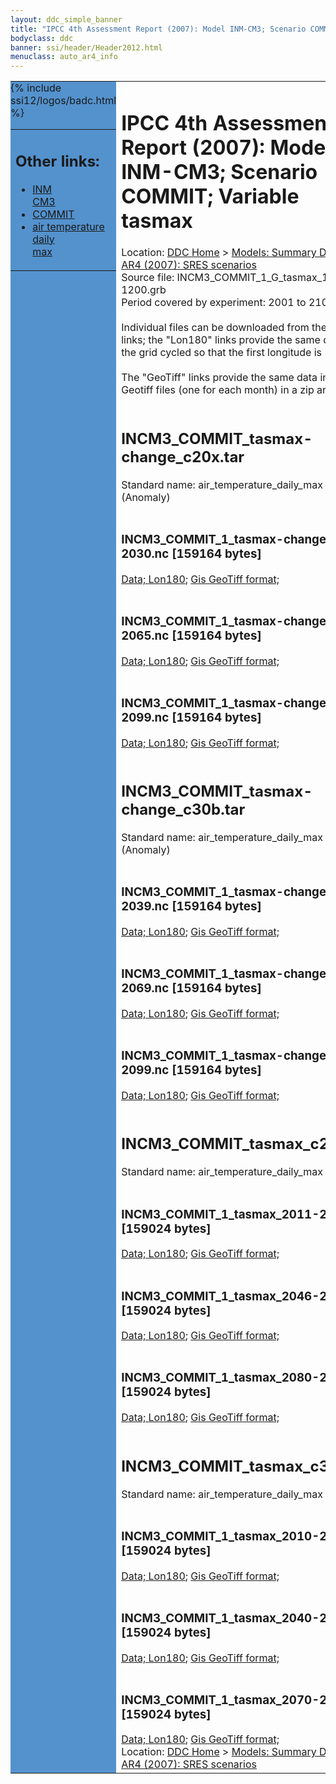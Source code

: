 ```yaml
---
layout: ddc_simple_banner
title: "IPCC 4th Assessment Report (2007): Model INM-CM3; Scenario COMMIT; Variable tasmax"
bodyclass: ddc
banner: ssi/header/Header2012.html
menuclass: auto_ar4_info
---
```



<table width="100%" border="0" cellspacing="0" cellpadding="0" style="border-collapse: collapse;">
<tr style="margin:0;padding:0;border:0;">
<td style="margin:0;padding:0;border:0;height:1pt;width:150pt;background:#5492CD;" valign="top" >

<div id="lh-col2" class="auto_ar4_info">
<table class="menumain" bgcolor="#5492CD" cellspacing="0" width="100%" border="0">
<tr><td>
<h2> Other links:</h2>
<ul>
<li><a href="/auto/ar4/model-INM-CM3.html">INM<br/>CM3</a></li>
<li><a href="/auto/ar4/scenario-COMMIT.html">COMMIT</a></li>
<li><a href="/auto/ar4/var-air_temperature_daily_max.html">air temperature daily<br/> max</a></li>
</ul>
</td></tr>
{% include ssi12/logos/badc.html %}
</table>
</div>
</td>
<td><h1>IPCC 4th Assessment Report (2007): Model INM-CM3; Scenario COMMIT; Variable tasmax</h1>

<!-- Breadcrumb1 -->
<div id="breadcrumb1" align="left">
Location: <a href="/index.html">DDC Home</a> > <a href="/sim/gcm_clim/">Models: Summary Data</a>
> <a href="/sim/gcm_clim/SRES_AR4/index.html">AR4 (2007): SRES scenarios</a>
</div>
<!-- End of Breadcrumb1 -->Source file: INCM3_COMMIT_1_G_tasmax_1-1200.grb
<br/>
Period covered by experiment: 2001 to 2100<br/>
<br/>Individual files can be downloaded from the "data" links; the "Lon180" links provide the same data
         with the grid cycled so that the first longitude is 180W<br/>
<br/>The "GeoTiff" links provide the same data in 12 Geotiff files (one for each month)
          in a zip archive<br/>
<br/><h2>INCM3_COMMIT_tasmax-change_c20x.tar</h2>
Standard name: air_temperature_daily_max (Anomaly)<br>
<br/><h3>INCM3_COMMIT_1_tasmax-change_2011-2030.nc [159164 bytes]</h3>
<a href="/cgi-bin/downl/ar4_nc/tasmax/INCM3_COMMIT_1_tasmax-change_2011-2030.nc">Data; </a><a href="/cgi-bin/downl/ar4_nc/tasmax/INCM3_COMMIT_1_tasmax-change_2011-2030.cyto180.nc"> Lon180</a>; <a href="/cgi-bin/downl/ar4_tif/tasmax/INCM3_COMMIT_1_tasmax-change_2011-2030.zip">Gis GeoTiff format; </a><br/>
<br/><h3>INCM3_COMMIT_1_tasmax-change_2046-2065.nc [159164 bytes]</h3>
<a href="/cgi-bin/downl/ar4_nc/tasmax/INCM3_COMMIT_1_tasmax-change_2046-2065.nc">Data; </a><a href="/cgi-bin/downl/ar4_nc/tasmax/INCM3_COMMIT_1_tasmax-change_2046-2065.cyto180.nc"> Lon180</a>; <a href="/cgi-bin/downl/ar4_tif/tasmax/INCM3_COMMIT_1_tasmax-change_2046-2065.zip">Gis GeoTiff format; </a><br/>
<br/><h3>INCM3_COMMIT_1_tasmax-change_2080-2099.nc [159164 bytes]</h3>
<a href="/cgi-bin/downl/ar4_nc/tasmax/INCM3_COMMIT_1_tasmax-change_2080-2099.nc">Data; </a><a href="/cgi-bin/downl/ar4_nc/tasmax/INCM3_COMMIT_1_tasmax-change_2080-2099.cyto180.nc"> Lon180</a>; <a href="/cgi-bin/downl/ar4_tif/tasmax/INCM3_COMMIT_1_tasmax-change_2080-2099.zip">Gis GeoTiff format; </a><br/>
<br/><h2>INCM3_COMMIT_tasmax-change_c30b.tar</h2>
Standard name: air_temperature_daily_max (Anomaly)<br>
<br/><h3>INCM3_COMMIT_1_tasmax-change_2010-2039.nc [159164 bytes]</h3>
<a href="/cgi-bin/downl/ar4_nc/tasmax/INCM3_COMMIT_1_tasmax-change_2010-2039.nc">Data; </a><a href="/cgi-bin/downl/ar4_nc/tasmax/INCM3_COMMIT_1_tasmax-change_2010-2039.cyto180.nc"> Lon180</a>; <a href="/cgi-bin/downl/ar4_tif/tasmax/INCM3_COMMIT_1_tasmax-change_2010-2039.zip">Gis GeoTiff format; </a><br/>
<br/><h3>INCM3_COMMIT_1_tasmax-change_2040-2069.nc [159164 bytes]</h3>
<a href="/cgi-bin/downl/ar4_nc/tasmax/INCM3_COMMIT_1_tasmax-change_2040-2069.nc">Data; </a><a href="/cgi-bin/downl/ar4_nc/tasmax/INCM3_COMMIT_1_tasmax-change_2040-2069.cyto180.nc"> Lon180</a>; <a href="/cgi-bin/downl/ar4_tif/tasmax/INCM3_COMMIT_1_tasmax-change_2040-2069.zip">Gis GeoTiff format; </a><br/>
<br/><h3>INCM3_COMMIT_1_tasmax-change_2070-2099.nc [159164 bytes]</h3>
<a href="/cgi-bin/downl/ar4_nc/tasmax/INCM3_COMMIT_1_tasmax-change_2070-2099.nc">Data; </a><a href="/cgi-bin/downl/ar4_nc/tasmax/INCM3_COMMIT_1_tasmax-change_2070-2099.cyto180.nc"> Lon180</a>; <a href="/cgi-bin/downl/ar4_tif/tasmax/INCM3_COMMIT_1_tasmax-change_2070-2099.zip">Gis GeoTiff format; </a><br/>
<br/><h2>INCM3_COMMIT_tasmax_c20x.tar</h2>
Standard name: air_temperature_daily_max<br>
<br/><h3>INCM3_COMMIT_1_tasmax_2011-2030.nc [159024 bytes]</h3>
<a href="/cgi-bin/downl/ar4_nc/tasmax/INCM3_COMMIT_1_tasmax_2011-2030.nc">Data; </a><a href="/cgi-bin/downl/ar4_nc/tasmax/INCM3_COMMIT_1_tasmax_2011-2030.cyto180.nc"> Lon180</a>; <a href="/cgi-bin/downl/ar4_tif/tasmax/INCM3_COMMIT_1_tasmax_2011-2030.zip">Gis GeoTiff format; </a><br/>
<br/><h3>INCM3_COMMIT_1_tasmax_2046-2065.nc [159024 bytes]</h3>
<a href="/cgi-bin/downl/ar4_nc/tasmax/INCM3_COMMIT_1_tasmax_2046-2065.nc">Data; </a><a href="/cgi-bin/downl/ar4_nc/tasmax/INCM3_COMMIT_1_tasmax_2046-2065.cyto180.nc"> Lon180</a>; <a href="/cgi-bin/downl/ar4_tif/tasmax/INCM3_COMMIT_1_tasmax_2046-2065.zip">Gis GeoTiff format; </a><br/>
<br/><h3>INCM3_COMMIT_1_tasmax_2080-2099.nc [159024 bytes]</h3>
<a href="/cgi-bin/downl/ar4_nc/tasmax/INCM3_COMMIT_1_tasmax_2080-2099.nc">Data; </a><a href="/cgi-bin/downl/ar4_nc/tasmax/INCM3_COMMIT_1_tasmax_2080-2099.cyto180.nc"> Lon180</a>; <a href="/cgi-bin/downl/ar4_tif/tasmax/INCM3_COMMIT_1_tasmax_2080-2099.zip">Gis GeoTiff format; </a><br/>
<br/><h2>INCM3_COMMIT_tasmax_c30b.tar</h2>
Standard name: air_temperature_daily_max<br>
<br/><h3>INCM3_COMMIT_1_tasmax_2010-2039.nc [159024 bytes]</h3>
<a href="/cgi-bin/downl/ar4_nc/tasmax/INCM3_COMMIT_1_tasmax_2010-2039.nc">Data; </a><a href="/cgi-bin/downl/ar4_nc/tasmax/INCM3_COMMIT_1_tasmax_2010-2039.cyto180.nc"> Lon180</a>; <a href="/cgi-bin/downl/ar4_tif/tasmax/INCM3_COMMIT_1_tasmax_2010-2039.zip">Gis GeoTiff format; </a><br/>
<br/><h3>INCM3_COMMIT_1_tasmax_2040-2069.nc [159024 bytes]</h3>
<a href="/cgi-bin/downl/ar4_nc/tasmax/INCM3_COMMIT_1_tasmax_2040-2069.nc">Data; </a><a href="/cgi-bin/downl/ar4_nc/tasmax/INCM3_COMMIT_1_tasmax_2040-2069.cyto180.nc"> Lon180</a>; <a href="/cgi-bin/downl/ar4_tif/tasmax/INCM3_COMMIT_1_tasmax_2040-2069.zip">Gis GeoTiff format; </a><br/>
<br/><h3>INCM3_COMMIT_1_tasmax_2070-2099.nc [159024 bytes]</h3>
<a href="/cgi-bin/downl/ar4_nc/tasmax/INCM3_COMMIT_1_tasmax_2070-2099.nc">Data; </a><a href="/cgi-bin/downl/ar4_nc/tasmax/INCM3_COMMIT_1_tasmax_2070-2099.cyto180.nc"> Lon180</a>; <a href="/cgi-bin/downl/ar4_tif/tasmax/INCM3_COMMIT_1_tasmax_2070-2099.zip">Gis GeoTiff format; </a><br/>
<!-- Breadcrumb2 -->
<div id="breadcrumb2" align="left">
Location: <a href="/index.html">DDC Home</a> > <a href="/sim/gcm_clim/">Models: Summary Data</a>
> <a href="/sim/gcm_clim/SRES_AR4/index.html">AR4 (2007): SRES scenarios</a>
</div>
<!-- End of Breadcrumb2 --></td></tr></table>
